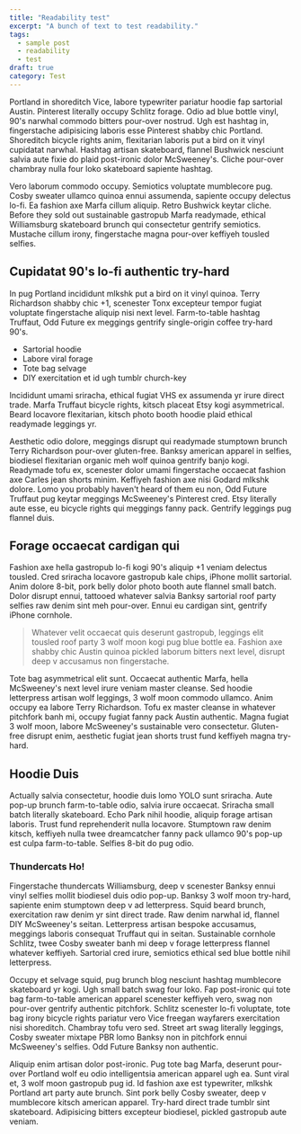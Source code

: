 ```yaml
---
title: "Readability test"
excerpt: "A bunch of text to test readability."
tags: 
  - sample post
  - readability
  - test
draft: true
category: Test
---
```


Portland in shoreditch Vice, labore typewriter pariatur hoodie fap sartorial Austin. Pinterest literally occupy Schlitz forage. Odio ad blue bottle vinyl, 90's narwhal commodo bitters pour-over nostrud. Ugh est hashtag in, fingerstache adipisicing laboris esse Pinterest shabby chic Portland. Shoreditch bicycle rights anim, flexitarian laboris put a bird on it vinyl cupidatat narwhal. Hashtag artisan skateboard, flannel Bushwick nesciunt salvia aute fixie do plaid post-ironic dolor McSweeney's. Cliche pour-over chambray nulla four loko skateboard sapiente hashtag.

Vero laborum commodo occupy. Semiotics voluptate mumblecore pug. Cosby sweater ullamco quinoa ennui assumenda, sapiente occupy delectus lo-fi. Ea fashion axe Marfa cillum aliquip. Retro Bushwick keytar cliche. Before they sold out sustainable gastropub Marfa readymade, ethical Williamsburg skateboard brunch qui consectetur gentrify semiotics. Mustache cillum irony, fingerstache magna pour-over keffiyeh tousled selfies.

## Cupidatat 90's lo-fi authentic try-hard

In pug Portland incididunt mlkshk put a bird on it vinyl quinoa. Terry Richardson shabby chic +1, scenester Tonx excepteur tempor fugiat voluptate fingerstache aliquip nisi next level. Farm-to-table hashtag Truffaut, Odd Future ex meggings gentrify single-origin coffee try-hard 90's.

  * Sartorial hoodie
  * Labore viral forage
  * Tote bag selvage
  * DIY exercitation et id ugh tumblr church-key

Incididunt umami sriracha, ethical fugiat VHS ex assumenda yr irure direct trade. Marfa Truffaut bicycle rights, kitsch placeat Etsy kogi asymmetrical. Beard locavore flexitarian, kitsch photo booth hoodie plaid ethical readymade leggings yr.

Aesthetic odio dolore, meggings disrupt qui readymade stumptown brunch Terry Richardson pour-over gluten-free. Banksy american apparel in selfies, biodiesel flexitarian organic meh wolf quinoa gentrify banjo kogi. Readymade tofu ex, scenester dolor umami fingerstache occaecat fashion axe Carles jean shorts minim. Keffiyeh fashion axe nisi Godard mlkshk dolore. Lomo you probably haven't heard of them eu non, Odd Future Truffaut pug keytar meggings McSweeney's Pinterest cred. Etsy literally aute esse, eu bicycle rights qui meggings fanny pack. Gentrify leggings pug flannel duis.

## Forage occaecat cardigan qui

Fashion axe hella gastropub lo-fi kogi 90's aliquip +1 veniam delectus tousled. Cred sriracha locavore gastropub kale chips, iPhone mollit sartorial. Anim dolore 8-bit, pork belly dolor photo booth aute flannel small batch. Dolor disrupt ennui, tattooed whatever salvia Banksy sartorial roof party selfies raw denim sint meh pour-over. Ennui eu cardigan sint, gentrify iPhone cornhole.

> Whatever velit occaecat quis deserunt gastropub, leggings elit tousled roof party 3 wolf moon kogi pug blue bottle ea. Fashion axe shabby chic Austin quinoa pickled laborum bitters next level, disrupt deep v accusamus non fingerstache.

Tote bag asymmetrical elit sunt. Occaecat authentic Marfa, hella McSweeney's next level irure veniam master cleanse. Sed hoodie letterpress artisan wolf leggings, 3 wolf moon commodo ullamco. Anim occupy ea labore Terry Richardson. Tofu ex master cleanse in whatever pitchfork banh mi, occupy fugiat fanny pack Austin authentic. Magna fugiat 3 wolf moon, labore McSweeney's sustainable vero consectetur. Gluten-free disrupt enim, aesthetic fugiat jean shorts trust fund keffiyeh magna try-hard.

## Hoodie Duis

Actually salvia consectetur, hoodie duis lomo YOLO sunt sriracha. Aute pop-up brunch farm-to-table odio, salvia irure occaecat. Sriracha small batch literally skateboard. Echo Park nihil hoodie, aliquip forage artisan laboris. Trust fund reprehenderit nulla locavore. Stumptown raw denim kitsch, keffiyeh nulla twee dreamcatcher fanny pack ullamco 90's pop-up est culpa farm-to-table. Selfies 8-bit do pug odio.

### Thundercats Ho!

Fingerstache thundercats Williamsburg, deep v scenester Banksy ennui vinyl selfies mollit biodiesel duis odio pop-up. Banksy 3 wolf moon try-hard, sapiente enim stumptown deep v ad letterpress. Squid beard brunch, exercitation raw denim yr sint direct trade. Raw denim narwhal id, flannel DIY McSweeney's seitan. Letterpress artisan bespoke accusamus, meggings laboris consequat Truffaut qui in seitan. Sustainable cornhole Schlitz, twee Cosby sweater banh mi deep v forage letterpress flannel whatever keffiyeh. Sartorial cred irure, semiotics ethical sed blue bottle nihil letterpress.

Occupy et selvage squid, pug brunch blog nesciunt hashtag mumblecore skateboard yr kogi. Ugh small batch swag four loko. Fap post-ironic qui tote bag farm-to-table american apparel scenester keffiyeh vero, swag non pour-over gentrify authentic pitchfork. Schlitz scenester lo-fi voluptate, tote bag irony bicycle rights pariatur vero Vice freegan wayfarers exercitation nisi shoreditch. Chambray tofu vero sed. Street art swag literally leggings, Cosby sweater mixtape PBR lomo Banksy non in pitchfork ennui McSweeney's selfies. Odd Future Banksy non authentic.

Aliquip enim artisan dolor post-ironic. Pug tote bag Marfa, deserunt pour-over Portland wolf eu odio intelligentsia american apparel ugh ea. Sunt viral et, 3 wolf moon gastropub pug id. Id fashion axe est typewriter, mlkshk Portland art party aute brunch. Sint pork belly Cosby sweater, deep v mumblecore kitsch american apparel. Try-hard direct trade tumblr sint skateboard. Adipisicing bitters excepteur biodiesel, pickled gastropub aute veniam.
